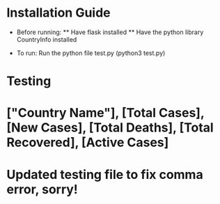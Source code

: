 # Installation Guide
* Before running: 
** Have flask installed
** Have the python library CountryInfo installed

* To run: Run the python file test.py (python3 test.py)

# Testing
# ["Country Name"], [Total Cases], [New Cases], [Total Deaths], [Total Recovered], [Active Cases]
# Updated testing file to fix comma error, sorry!
